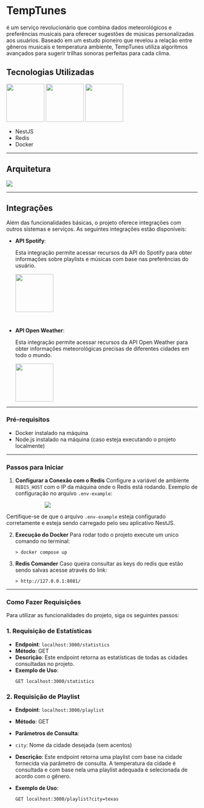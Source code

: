 # TempTunes

é um serviço revolucionário que combina dados meteorológicos e preferências musicais para oferecer sugestões de músicas personalizadas aos usuários. Baseado em um estudo pioneiro que revelou a relação entre gêneros musicais e temperatura ambiente, TempTunes utiliza algoritmos avançados para sugerir trilhas sonoras perfeitas para cada clima.

## Tecnologias Utilizadas
<img src="https://i.ibb.co/dtx6Td0/DOCKERZADA.png" width="100px"> <img src="https://i.ibb.co/1zJs410/REDIS.png" width="100px">  <img src="https://marcoantdeveloper.netlify.app/assets/img/icons/NESTJS.png" width="100px">

- NestJS
- Redis
- Docker
---
## Arquitetura

<img src="https://i.ibb.co/b3rm985/image.png">

---
## Integrações

Além das funcionalidades básicas, o projeto oferece integrações com outros sistemas e serviços. As seguintes integrações estão disponíveis:

- **API Spotify**:
  
  Esta integração permite acessar recursos da API do Spotify para obter informações sobre playlists e músicas com base nas preferências do usuário.

   <img src="https://i.ibb.co/8mX89Rk/spotify-logo-4-FFDEEE153-seeklogo-com.png" style="width:100px">

   #

- **API Open Weather**:
  
  Esta integração permite acessar recursos da API Open Weather para obter informações meteorológicas precisas de diferentes cidades em todo o mundo.

   <img src="https://i.ibb.co/LZXWyWy/images.png" style="width:100px">
---
### Pré-requisitos

- Docker instalado na máquina
- Node.js instalado na máquina (caso esteja executando o projeto localmente)
---
### Passos para Iniciar
1. **Configurar a Conexão com o Redis**
   Configure a variável de ambiente `REDIS_HOST` com o IP da máquina onde o Redis está rodando.
   Exemplo de configuração no arquivo `.env-example`:

  <img style="margin-left:20%" src="https://i.ibb.co/3dCf3Hp/image.png">

   Certifique-se de que o arquivo `.env-example` esteja configurado corretamente e esteja sendo carregado pelo seu aplicativo NestJS.

2. **Execução do Docker**
Para rodar todo o projeto execute um unico comando no terminal: 
    ```
    > docker compose up 
    ```

3. **Redis Comander**
Caso queira consultar as keys do redis que estão sendo salvas acesse através do link:
    ```
    > http://127.0.0.1:8081/
    ```
---
### Como Fazer Requisições

Para utilizar as funcionalidades do projeto, siga os seguintes passos:

### 1. Requisição de Estatísticas

- **Endpoint**: `localhost:3000/statistics`
- **Método**: GET
- **Descrição**: Este endpoint retorna as estatísticas de todas as cidades consultadas no projeto.
- **Exemplo de Uso**:
  ```
  GET localhost:3000/statistics
  ```

### 2. Requisição de Playlist

- **Endpoint**: `localhost:3000/playlist`
- **Método**: GET
- **Parâmetros de Consulta**:
- `city`: Nome da cidade desejada (sem acentos)
- **Descrição**: Este endpoint retorna uma playlist com base na cidade fornecida via parâmetro de consulta. A temperatura da cidade é consultada e com base nela uma playlist adequada é selecionada de acordo com o gênero.

- **Exemplo de Uso**:
  ```
  GET localhost:3000/playlist?city=texas
  ```
